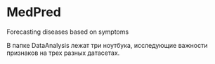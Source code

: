 # MedPred
Forecasting diseases based on symptoms

В папке DataAnalysis лежат три ноутбука, исследующие важности признаков на трех разных датасетах.
